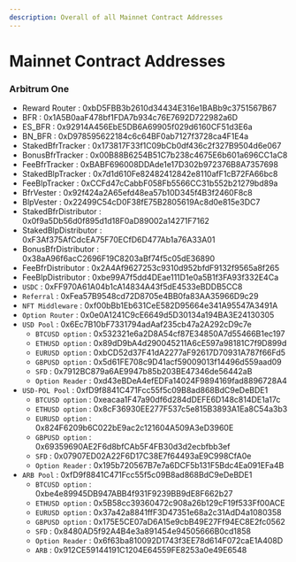 ```yaml
---
description: Overall of all Mainnet Contract Addresses
---
```


# Mainnet Contract Addresses

### Arbitrum One

* Reward Router : 0xbD5FBB3b2610d34434E316e1BABb9c3751567B67
* BFR : 0x1A5B0aaF478bf1FDA7b934c76E7692D722982a6D
* ES\_BFR : 0x92914A456EbE5DB6A69905f029d6160CF51d3E6a
* BN\_BFR : 0xD978595622184c6c64BF0ab7127f3728ca4F1E4a
* StakedBfrTracker : 0x173817F33f1C09bCb0df436c2f327B9504d6e067
* BonusBfrTracker : 0x00B88B6254B51C7b238c4675E6b601a696CC1aC8
* FeeBfrTracker : 0xBABF696008DDAde1e17D302b972376B8A7357698
* StakedBlpTracker : 0x7d1d610Fe82482412842e8110afF1cB72FA66bc8
* FeeBlpTracker : 0xCCFd47cCabbF058Fb5566CC31b552b21279bd89a
* BfrVester : 0x92f424a2A65efd48ea57b10D345f4B3f2460F8c8
* BlpVester : 0x22499C54cD0F38fE75B2805619Ac8d0e815e3DC7
* StakedBfrDistributor : 0x0f9a5Db56d0f895d1d18F0aD89002a14271F7162
* StakedBlpDistributor : 0xF3Af375AfCdcEA75F70ECfD6D477Ab1a76A33A01
* BonusBfrDistributor : 0x38aA96f6acC2696F19C8203aBf74f5c05dE36890
* FeeBfrDistributor : 0x2A4Af9627253c9310d952bfdF9132f9565a8f265
* FeeBlpDistributor : 0xbe99A7f5dd4DEae111D1e0a5B1f3FA93f332E4Ca
* `USDC` : 0xFF970A61A04b1cA14834A43f5dE4533eBDDB5CC8
* `Referral` : 0xFea57B9548cd72D8705e4BB0fa83AA35966D9c29
* `NFT Middleware` : 0xf00bBb1Eb631CeE582D95664e341A95547A3491A
* `Option Router` : 0x0e0A1241C9cE6649d5D30134a194BA3E24130305
* `USD Pool` : 0x6Ec7B10bF7331794adAaf235cb47a2A292cD9c7e
  * `BTCUSD option` : 0x532321e6a2D8A54cf87E34850A7d55466B1ec197
  * `ETHUSD option` : 0x89dD9bA4d290045211A6cE597a98181C7f9D899d
  * `EURUSD option` : 0xbCD52d37F41dA2277aF92617D70931A787f66Fd5
  * `GBPUSD option` : 0x5d61FE708c9D41acf59009013f14496d559aad09
  * `SFD` : 0x7912BC879a6AE9947b85b203BE47346de56442aB
  * `Option Reader` : 0xd43eBDeA4efEDFa14024F9894169fad8896728A4
* `USD-POL Pool` : 0xfD9f8841C471Fcc55f5c09B8ad868BdC9eDeBDE1
  * `BTCUSD option` : 0xeacaa1F47a90df6d284dDEFE6D148c814DE1a17c
  * `ETHUSD option` : 0x8cF36930EE277F537c5e815B3893A1Ea8C54a3b3
  * `EURUSD option` : 0x824F6209b6C022bE9ac2c121604A509A3eD3960E
  * `GBPUSD option` : 0x69359690AE2F6d8bfCAb5F4FB30d3d2ecbfbb3ef
  * `SFD` : 0x07907ED02A22F6D17C38E7f64493aE9C998CfA0e
  * `Option Reader` : 0x195b720567B7e7a6DCF5b131F5Bdc4Ea091EFa4B
* `ARB Pool` : 0xfD9f8841C471Fcc55f5c09B8ad868BdC9eDeBDE1
  * `BTCUSD option` : 0xbe4e89945DB947ABB4f931F9239BB9dE8F662b27
  * `ETHUSD option` : 0x5B58cc39360472c908a26b129cF19f533Ff00ACE
  * `EURUSD option` : 0x37a42a8841ffF3D47351e68a2c31AdD4a1080358
  * `GBPUSD option` : 0x175E5CE07aD6A15e9cbB49E27Ff94EC8E2fc0562
  * `SFD` : 0x8480AD5f92A4B4e3a891454e94505666B0cd1858
  * `Option Reader` : 0x6f63ba810092D1743f3EE78d614F072caE1A408D
  * `ARB` : 0x912CE59144191C1204E64559FE8253a0e49E6548

